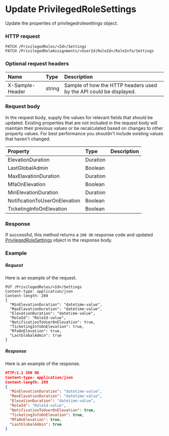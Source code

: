 # Update PrivilegedRoleSettings

Update the properties of privilegedrolesettings object.
### HTTP request
```http
PATCH /PrivilegedRoles/<Id>/Settings
PATCH /PrivilegedRoleAssignments/<UserId|RoleId>/RoleInfo/Settings
```
### Optional request headers
| Name       | Type | Description|
|:-----------|:------|:----------|
| X-Sample-Header  | string  | Sample of how the HTTP headers used by the API could be displayed.|

### Request body
In the request body, supply the values for relevant fields that should be updated. Existing properties that are not included in the request body will maintain their previous values or be recalculated based on changes to other property values. For best performance you shouldn't include existing values that haven't changed.

| Property	   | Type	|Description|
|:---------------|:--------|:----------|
|ElevationDuration|Duration||
|LastGlobalAdmin|Boolean||
|MaxElavationDuration|Duration||
|MfaOnElevation|Boolean||
|MinElevationDuration|Duration||
|NotificationToUserOnElevation|Boolean||
|TicketingInfoOnElevation|Boolean||

### Response
If successful, this method returns a `200 OK` response code and updated [PrivilegedRoleSettings](../resources/privilegedrolesettings.md) object in the response body.
### Example
##### Request
Here is an example of the request.
```http
PUT /PrivilegedRoles/<Id>/Settings
Content-type: application/json
Content-length: 289
{
  "MinElevationDuration": "datetime-value",
  "MaxElavationDuration": "datetime-value",
  "ElevationDuration": "datetime-value",
  "RoleId": "RoleId-value",
  "NotificationToUserOnElevation": true,
  "TicketingInfoOnElevation": true,
  "MfaOnElevation": true,
  "LastGlobalAdmin": true
}
```
##### Response
Here is an example of the response.
```json
HTTP/1.1 200 OK
Content-type: application/json
Content-length: 289
{
  "MinElevationDuration": "datetime-value",
  "MaxElavationDuration": "datetime-value",
  "ElevationDuration": "datetime-value",
  "RoleId": "RoleId-value",
  "NotificationToUserOnElevation": true,
  "TicketingInfoOnElevation": true,
  "MfaOnElevation": true,
  "LastGlobalAdmin": true
}
```

<!-- uuid: bfc61abb-6977-4835-a710-02b1bf042b10
2015-10-09 18:21:34 UTC -->